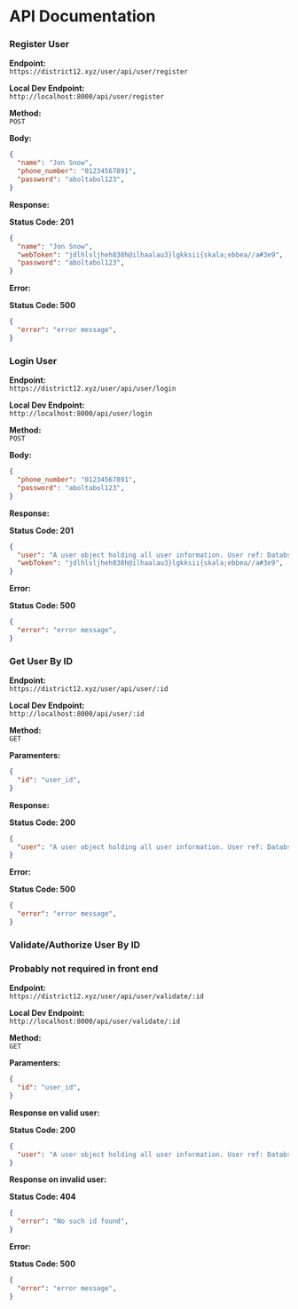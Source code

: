 # API Documentation

### Register User
**Endpoint:**  
`https://district12.xyz/user/api/user/register`

**Local Dev Endpoint:**  
`http://localhost:8000/api/user/register`

**Method:**  
`POST`

**Body:**
```json
{
  "name": "Jon Snow",
  "phone_number": "01234567891",
  "password": "aboltabol123",
}
```

**Response:**

**Status Code: 201**
```json
{
  "name": "Jon Snow",
  "webToken": "jdlhlsljheh838h@ilhaalau3}lgkksii{skala;ebbea//a#3e9", 
  "password": "aboltabol123",
}
```

**Error:**

**Status Code: 500**
```json
{
  "error": "error message",
}
```

### Login User
**Endpoint:**  
`https://district12.xyz/user/api/user/login`

**Local Dev Endpoint:**  
`http://localhost:8000/api/user/login`

**Method:**  
`POST`

**Body:**
```json
{
  "phone_number": "01234567891",
  "password": "aboltabol123",
}
```

**Response:**

**Status Code: 201**
```json
{
  "user": "A user object holding all user information. User ref: Databse folder in main repo",
  "webToken": "jdlhlsljheh838h@ilhaalau3}lgkksii{skala;ebbea//a#3e9", 
}
```

**Error:**

**Status Code: 500**
```json
{
  "error": "error message",
}
```

### Get User By ID
**Endpoint:**  
`https://district12.xyz/user/api/user/:id`

**Local Dev Endpoint:**  
`http://localhost:8000/api/user/:id`

**Method:**  
`GET`

**Paramenters:**
```json
{
  "id": "user_id",
}
```

**Response:**

**Status Code: 200**
```json
{
  "user": "A user object holding all user information. User ref: Databse folder in main repo",
}
```

**Error:**

**Status Code: 500**
```json
{
  "error": "error message",
}
```


### Validate/Authorize User By ID
### Probably not required in front end

**Endpoint:**  
`https://district12.xyz/user/api/user/validate/:id`

**Local Dev Endpoint:**  
`http://localhost:8000/api/user/validate/:id`

**Method:**  
`GET`

**Paramenters:**
```json
{
  "id": "user_id",
}
```

**Response on valid user:**

**Status Code: 200**
```json
{
  "user": "A user object holding all user information. User ref: Databse folder in main repo",
}
```

**Response on invalid user:**

**Status Code: 404**
```json
{
  "error": "No such id found",
}
```

**Error:**

**Status Code: 500**
```json
{
  "error": "error message",
}
```